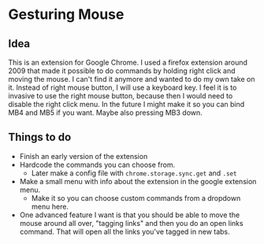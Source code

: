 # Gesturing Mouse

## Idea

This is an extension for Google Chrome. I used a firefox extension around 2009 that made it possible to do commands by holding right click and moving the mouse. I can't find it anymore and wanted to do my own take on it. Instead of right mouse button, I will use a keyboard key. I feel it is to invasive to use the right mouse button, because then I would need to disable the right click menu. In the future I might make it so you can bind MB4 and MB5 if you want. Maybe also pressing MB3 down. 

## Things to do

- Finish an early version of the extension
- Hardcode the commands you can choose from. 
  - Later make a config file with `chrome.storage.sync.get` and `.set` 
- Make a small menu with info about the extension in the google extension menu.
  - Make it so you can choose custom commands from a dropdown menu here.
- One advanced feature I want is that you should be able to move the mouse around all over, "tagging links" and then you do an open links command. That will open all the links you've tagged in new tabs.

